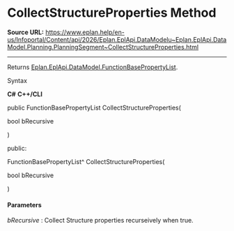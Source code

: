 # CollectStructureProperties Method

**Source URL:** https://www.eplan.help/en-us/Infoportal/Content/api/2026/Eplan.EplApi.DataModelu~Eplan.EplApi.DataModel.Planning.PlanningSegment~CollectStructureProperties.html

---

Returns [Eplan.EplApi.DataModel.FunctionBasePropertyList](Eplan.EplApi.DataModelu~Eplan.EplApi.DataModel.FunctionBasePropertyList.html).

Syntax

**C#**
**C++/CLI**


public FunctionBasePropertyList CollectStructureProperties( 

   bool bRecursive

)

public:

FunctionBasePropertyList^ CollectStructureProperties( 

   bool bRecursive

)


#### Parameters

*bRecursive*
:   Collect Structure properties recurseively when true.
